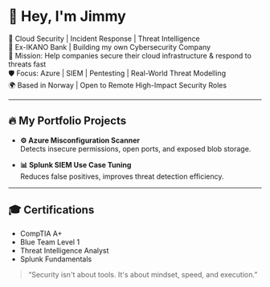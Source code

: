 # 👋 Hey, I'm Jimmy 

🎯 Cloud Security | Incident Response | Threat Intelligence  
💼 Ex-IKANO Bank | Building my own Cybersecurity Company  
🚀 Mission: Help companies secure their cloud infrastructure & respond to threats fast  
🛡️ Focus: Azure | SIEM | Pentesting | Real-World Threat Modelling  
🌍 Based in Norway | Open to Remote High-Impact Security Roles

---

## 🔥 My Portfolio Projects

- **⚙️ Azure Misconfiguration Scanner**  
  Detects insecure permissions, open ports, and exposed blob storage.

- **📊 Splunk SIEM Use Case Tuning**  
  Reduces false positives, improves threat detection efficiency.

---

## 🎓 Certifications
- CompTIA A+  
- Blue Team Level 1  
- Threat Intelligence Analyst  
- Splunk Fundamentals  

> “Security isn't about tools. It's about mindset, speed, and execution.”  
